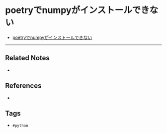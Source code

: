 # poetryでnumpyがインストールできない
- [poetryでnumpyがインストールできない](https://zenn.dev/iwatos/articles/f6dfcd38774748a35bde)

---
## Related Notes
- 

## References
- 

## Tags
- `#python` 